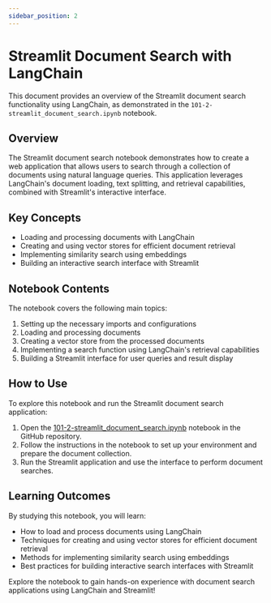 ```yaml
---
sidebar_position: 2
---
```


# Streamlit Document Search with LangChain

This document provides an overview of the Streamlit document search functionality using LangChain, as demonstrated in the `101-2-streamlit_document_search.ipynb` notebook.

## Overview

The Streamlit document search notebook demonstrates how to create a web application that allows users to search through a collection of documents using natural language queries. This application leverages LangChain's document loading, text splitting, and retrieval capabilities, combined with Streamlit's interactive interface.

## Key Concepts

- Loading and processing documents with LangChain
- Creating and using vector stores for efficient document retrieval
- Implementing similarity search using embeddings
- Building an interactive search interface with Streamlit

## Notebook Contents

The notebook covers the following main topics:

1. Setting up the necessary imports and configurations
2. Loading and processing documents
3. Creating a vector store from the processed documents
4. Implementing a search function using LangChain's retrieval capabilities
5. Building a Streamlit interface for user queries and result display

## How to Use

To explore this notebook and run the Streamlit document search application:

1. Open the [101-2-streamlit_document_search.ipynb](https://github.com/aimug-org/austin_langchain/blob/main/labs/LangChain_101/101-2-streamlit_document_search.ipynb) notebook in the GitHub repository.
2. Follow the instructions in the notebook to set up your environment and prepare the document collection.
3. Run the Streamlit application and use the interface to perform document searches.

## Learning Outcomes

By studying this notebook, you will learn:

- How to load and process documents using LangChain
- Techniques for creating and using vector stores for efficient document retrieval
- Methods for implementing similarity search using embeddings
- Best practices for building interactive search interfaces with Streamlit

Explore the notebook to gain hands-on experience with document search applications using LangChain and Streamlit!